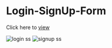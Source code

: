 # Login-SignUp-Form
Click here to [view](https://shrutikapure.github.io/Login-SignUp-Form/)

![login ss](https://user-images.githubusercontent.com/90132201/187879392-4b91c051-39a8-4d9f-a09c-eff227b17ddc.jpg)
![signup ss](https://user-images.githubusercontent.com/90132201/187879408-f6e6e1f0-66a0-460c-b3e4-a5e33aa4207c.jpg)
